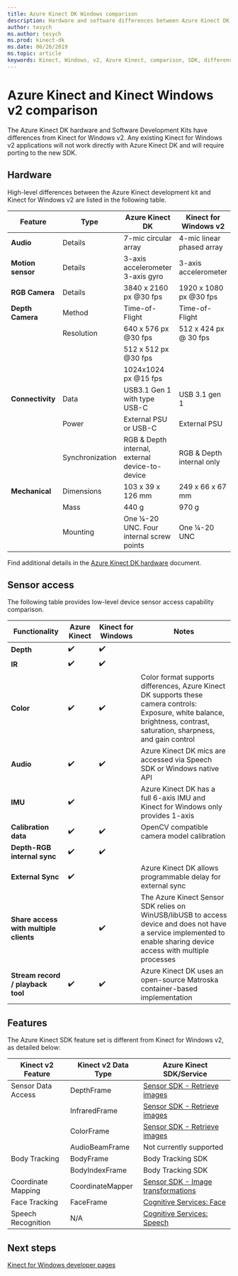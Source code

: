 ```yaml
---
title: Azure Kinect DK Windows comparison
description: Hardware and software differences between Azure Kinect DK and Kinect for Windows v2
author: tesych
ms.author: tesych
ms.prod: kinect-dk
ms.date: 06/26/2019
ms.topic: article
keywords: Kinect, Windows, v2, Azure Kinect, comparison, SDK, differences, hardware, software 
---
```


# Azure Kinect and Kinect Windows v2 comparison

The Azure Kinect DK hardware and Software Development Kits have differences from Kinect for Windows v2. Any existing Kinect for Windows v2 applications will not work directly with Azure Kinect DK and will require porting to the new SDK.  

## Hardware

High-level differences between the Azure Kinect development kit and Kinect for Windows v2 are listed in the following table.

| Feature | Type | Azure Kinect DK | Kinect for Windows v2 |
| ------- | ---- | --------------- | --------------------- |
| **Audio** | Details  | 7-mic circular array | 4-mic linear phased array |
| **Motion sensor** | Details | 3-axis accelerometer  3-axis gyro | 3-axis accelerometer |
| **RGB Camera**    | Details | 3840 x 2160 px @30 fps | 1920 x 1080 px @30 fps |
| **Depth Camera**  | Method   | Time-of-Flight | Time-of-Flight |
|                   | Resolution | 640 x 576 px @30 fps | 512 x 424 px @ 30 fps |
|                   |            | 512 x 512 px @30 fps |                       |
|                   |            | 1024x1024 px @15 fps |                       |
| **Connectivity** | Data | USB3.1 Gen 1 with type USB-C  | USB 3.1 gen 1|
|  | Power | External PSU or USB-C | External PSU |
|  | Synchronization | RGB & Depth internal, external device-to-device| RGB & Depth internal only |
| **Mechanical** | Dimensions | 103 x 39 x 126 mm | 249 x 66 x 67 mm |
|  | Mass | 440 g | 970 g |
| | Mounting | One ¼-20 UNC. Four internal screw points | One ¼-20 UNC |

Find additional details in the [Azure Kinect DK hardware](hardware-specification.md) document.

## Sensor access

The following table provides low-level device sensor access capability comparison.

| **Functionality**| **Azure Kinect** | **Kinect for Windows** | **Notes** |
|---------|---------|------------|---------|
| **Depth** | ✔️ | ✔️ |    | 
| **IR** | ✔️ | ✔️ |  |
| **Color** | ✔️ | ✔️ | Color format supports differences, Azure Kinect DK supports these camera controls: Exposure, white balance, brightness, contrast, saturation, sharpness, and gain control |
| **Audio** | ✔️ | ✔️ | Azure Kinect DK mics are accessed via Speech SDK or Windows native API |
| **IMU** | ✔️ |  | Azure Kinect DK has a full 6-axis IMU and Kinect for Windows only provides 1-axis |
| **Calibration data** | ✔️ | ✔️ | OpenCV compatible camera model calibration |
| **Depth-RGB internal sync** | ✔️ | ✔️ |  |
| **External Sync**| ✔️|  | Azure Kinect DK allows programmable delay for external sync |
| **Share access with multiple clients** | | ✔️ | The Azure Kinect Sensor SDK relies on WinUSB/libUSB to access device and does not have a service implemented to enable sharing device access with multiple processes |
| **Stream record / playback tool** | ✔️ | ✔️ | Azure Kinect DK uses an open-source Matroska container-based implementation |

## Features

The Azure Kinect SDK feature set is different from Kinect for Windows v2, as detailed below:

| **Kinect v2 Feature** | **Kinect v2 Data Type** | **Azure Kinect SDK/Service** |
|--------|--------|------|
| Sensor Data Access |DepthFrame| [Sensor SDK - Retrieve images](retrieve-images.md) 
| |InfraredFrame | [Sensor SDK - Retrieve images](retrieve-images.md) 
| | ColorFrame | [Sensor SDK - Retrieve images](retrieve-images.md) | 
| | AudioBeamFrame |Not currently supported 
| Body Tracking | BodyFrame | Body Tracking SDK |
| | BodyIndexFrame | Body Tracking SDK  |
| Coordinate Mapping|CoordinateMapper| [Sensor SDK - Image transformations](use-image-transformation.md) |
|Face Tracking | FaceFrame | [Cognitive Services: Face](https://azure.microsoft.com/services/cognitive-services/face/)       |
|    Speech   Recognition    |    N/A                      |    [Cognitive Services: Speech](https://azure.microsoft.com/services/cognitive-services/directory/speech/)     |

## Next steps

[Kinect for Windows developer pages](https://developer.microsoft.com/windows/kinect)
